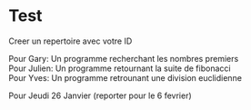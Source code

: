# Test

Creer un repertoire avec votre ID

Pour Gary: Un programme recherchant les nombres premiers  
Pour Julien: Un programme retournant la suite de fibonacci  
Pour Yves: Un programme retrounant une division euclidienne

Pour Jeudi 26 Janvier (reporter pour le 6 fevrier)
